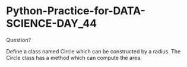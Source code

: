 # Python-Practice-for-DATA-SCIENCE-DAY_44
Question?

Define a class named Circle which can be constructed by a radius. The Circle class has a method which can compute the area.
